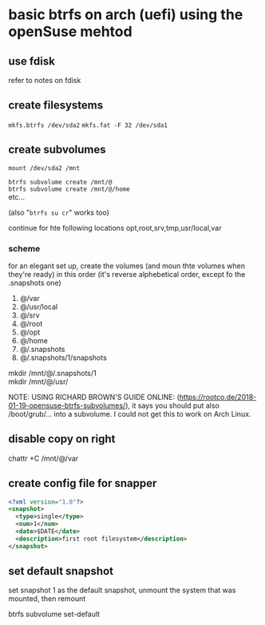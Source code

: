 # basic btrfs on arch (uefi) using the openSuse mehtod

## use fdisk

refer to notes on fdisk

## create filesystems

`mkfs.btrfs /dev/sda2`
`mkfs.fat -F 32 /dev/sda1`

## create subvolumes

`mount /dev/sda2 /mnt`

`btrfs subvolume create /mnt/@`  
`btrfs subvolume create /mnt/@/home`  
etc...

(also "`btrfs su cr`" works too)

continue for hte following locations
opt,root,srv,tmp,usr/local,var

### scheme
for an elegant set up, create the volumes (and moun thte volumes when they're ready) in this order (it's reverse alphebetical order, except fo the .snapshots one)

1. @/var
1. @/usr/local
1. @/srv
1. @/root
1. @/opt
1. @/home
1. @/.snapshots
1. @/.snapshots/1/snapshots


mkdir /mnt/@/.snapshots/1  
mkdir /mnt/@/usr/


NOTE:
USING RICHARD BROWN'S GUIDE ONLINE: (https://rootco.de/2018-01-19-opensuse-btrfs-subvolumes/),
it says you should put also /boot/grub/... into a subvolume.  I could not get this to work on Arch Linux.

## disable copy on right
chattr +C /mnt/@/var

## create config file for snapper
```xml
<?xml version="1.0"?>
<snapshot>
  <type>single</type>
  <num>1</num>
  <date>$DATE</date>
  <description>first root filesystem</description>
</snapshot>
```
## set default snapshot

set snapshot 1 as the default snapshot, unmount the system that was mounted, then remount

btrfs subvolume set-default
